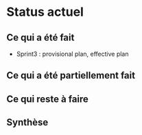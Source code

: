 # Status actuel

## Ce qui a été fait

* Sprint3 : provisional plan, effective plan


## Ce qui a été partiellement fait


## Ce qui reste à faire


## Synthèse
